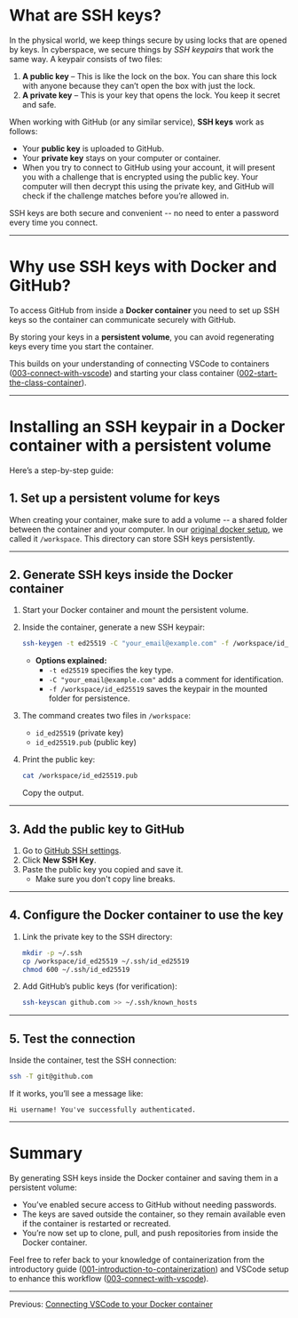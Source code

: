 # What are SSH keys?

In the physical world, we keep things secure by using locks that are opened by keys.  In cyberspace, we secure things by _SSH keypairs_ that work the same way.  A keypair consists of two files:
1. **A public key** – This is like the lock on the box. You can share this lock with anyone because they can’t open the box with just the lock.
2. **A private key** – This is your key that opens the lock. You keep it secret and safe.

When working with GitHub (or any similar service), **SSH keys** work as follows:
- Your **public key** is uploaded to GitHub.
- Your **private key** stays on your computer or container.
- When you try to connect to GitHub using your account, it will present you with a challenge that is encrypted using the public key. Your computer will then decrypt this using the private key, and GitHub will check if the challenge matches before you’re allowed in.

SSH keys are both secure and convenient -- no need to enter a password every time you connect.

---

# Why use SSH keys with Docker and GitHub?

To access GitHub from inside a **Docker container** you need to set up SSH keys so the container can communicate securely with GitHub.

By storing your keys in a **persistent volume**, you can avoid regenerating keys every time you start the container.

This builds on your understanding of connecting VSCode to containers ([003-connect-with-vscode](003-connect-with-vscode.md)) and starting your class container ([002-start-the-class-container](002-start-the-class-container.md)).

---

# Installing an SSH keypair in a Docker container with a persistent volume

Here’s a step-by-step guide:

## 1. Set up a persistent volume for keys

When creating your container, make sure to add a volume -- a shared folder between the container and your computer.  In our [original docker setup](002-start-the-class-container.md), we called it `/workspace`. This directory can store SSH keys persistently.

---

## 2. Generate SSH keys inside the Docker container

1. Start your Docker container and mount the persistent volume.

2. Inside the container, generate a new SSH keypair:
   ```bash
   ssh-keygen -t ed25519 -C "your_email@example.com" -f /workspace/id_ed25519
   ```
   - **Options explained:**
     - `-t ed25519` specifies the key type.
     - `-C "your_email@example.com"` adds a comment for identification.
     - `-f /workspace/id_ed25519` saves the keypair in the mounted folder for persistence.

3. The command creates two files in `/workspace`:
   - `id_ed25519` (private key)
   - `id_ed25519.pub` (public key)

4. Print the public key:
   ```bash
   cat /workspace/id_ed25519.pub
   ```
   Copy the output.

---

## 3. Add the public key to GitHub

1. Go to [GitHub SSH settings](https://github.com/settings/keys).
2. Click **New SSH Key**.
3. Paste the public key you copied and save it.
    - Make sure you don't copy line breaks.

---

## 4. Configure the Docker container to use the key

1. Link the private key to the SSH directory:
   ```bash
   mkdir -p ~/.ssh
   cp /workspace/id_ed25519 ~/.ssh/id_ed25519
   chmod 600 ~/.ssh/id_ed25519
   ```

2. Add GitHub’s public keys (for verification):
   ```bash
   ssh-keyscan github.com >> ~/.ssh/known_hosts
   ```

---

## 5. Test the connection

Inside the container, test the SSH connection:
```bash
ssh -T git@github.com
```
If it works, you’ll see a message like:
```
Hi username! You've successfully authenticated.
```

---

# Summary

By generating SSH keys inside the Docker container and saving them in a persistent volume:
- You’ve enabled secure access to GitHub without needing passwords.
- The keys are saved outside the container, so they remain available even if the container is restarted or recreated.
- You’re now set up to clone, pull, and push repositories from inside the Docker container.

Feel free to refer back to your knowledge of containerization from the introductory guide ([001-introduction-to-containerization](001-introduction-to-containerization.md)) and VSCode setup to enhance this workflow ([003-connect-with-vscode](003-connect-with-vscode.md)).

---

Previous: [Connecting VSCode to your Docker container](003-connect-with-vscode.md)
